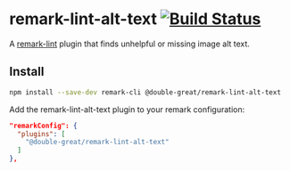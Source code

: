 # remark-lint-alt-text [![Build Status](https://travis-ci.com/double-great/remark-lint-alt-text.svg?branch=master)](https://travis-ci.com/double-great/remark-lint-alt-text)

A [remark-lint](https://github.com/remarkjs/remark-lint) plugin that finds unhelpful or missing image alt text.

## Install

```sh
npm install --save-dev remark-cli @double-great/remark-lint-alt-text
```

Add the remark-lint-alt-text plugin to your remark configuration:

```json
"remarkConfig": {
  "plugins": [
    "@double-great/remark-lint-alt-text"
  ]
},
```
